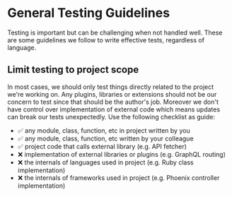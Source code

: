# General Testing Guidelines

Testing is important but can be challenging when not handled well. These are some guidelines we follow to write effective tests, regardless of language.

## Limit testing to project scope

In most cases, we should only test things directly related to the project we're working on. Any plugins, libraries or extensions should not be our concern to test since that should be the author's job. Moreover we don't have control over implementation of external code which means updates can break our tests unexpectedly. Use the following checklist as guide:
- ✅ any module, class, function, etc in project written by you
- ✅ any module, class, function, etc written by your colleague
- ✅ project code that calls external library (e.g. API fetcher)
- ❌ implementation of external libraries or plugins (e.g. GraphQL routing)
- ❌ the internals of languages used in project (e.g. Ruby class implementation)
- ❌ the internals of frameworks used in project (e.g. Phoenix controller implementation)
